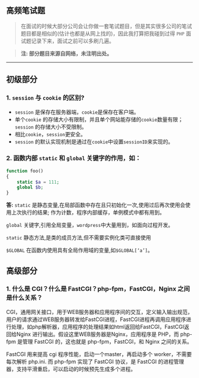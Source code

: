 ## 高频笔试题
> 在面试的时候大部分公司会让你做一套笔试题目，但是其实很多公司的笔试题目都是相似的(估计也都是从网上找的)，因此我打算把我碰到过得 `PHP` 面试题记录下来，面试之前可以多刷几遍。

> **注: 部分题目来源自网络，未注明出处。**

- - - - -

## 初级部分

### 1. `session` 与 `cookie` 的区别?
- `session` 是保存在服务器端，`cookie`是保存在客户端。
- 单个`cookie` 的存储大小有限制，并且单个网站能存储的`cookie`数量有限；`session` 的存储大小不受限制。
- 相比`cookie`，`session`更安全。
- `session` 的默认实现机制是通过在`cookie`中设置`sessionID`来实现的。

### 2. 函数内部 `static` 和 `global` 关键字的作用，如：
```php
function foo()
{
    static $a = 111;
    global $b;
}
```
**答:**
`static` 是静态变量,在局部函数中存在且只初始化一次,使用过后再次使用会使用上次执行的结果; 作为计数，程序内部缓存，单例模式中都有用到。

`global` 关键字,引用全局变量，`wordpress`中大量用到，如面向过程开发。

`static` 静态方法,是类的成员方法,但不需要实例化类可直接使用

`$GLOBAL` 在函数内使用具有全局作用域的变量,如`$GLOBAL[‘a’]`。
## 高级部分
### 1. 什么是 CGI？什么是 FastCGI？php-fpm，FastCGI，Nginx 之间是什么关系？
CGI，通用网关接口，用于WEB服务器和应用程序间的交互，定义输入输出规范，用户的请求通过WEB服务器转发给FastCGI进程，FastCGI进程再调用应用程序进行处理，如php解析器，应用程序的处理结果如html返回给FastCGI，FastCGI返回给Nginx 进行输出。假设这里WEB服务器是Nginx，应用程序是 PHP，而 php-fpm 是管理 FastCGI 的，这也就是 php-fpm，FastCGI，和 Nginx 之间的关系。

FastCGI 用来提高 cgi 程序性能，启动一个master，再启动多个 worker，不需要每次解析 php.ini. 而 php-fpm 实现了 FastCGI 协议，是 FastCGI 的进程管理器，支持平滑重启，可以启动的时候预先生成多个进程。